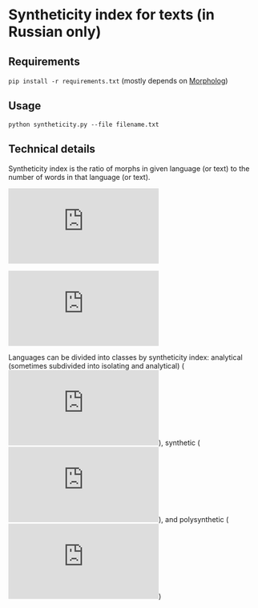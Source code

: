 # Syntheticity index for texts (in Russian only)

## Requirements
`pip install -r requirements.txt` (mostly depends on [Morpholog](https://github.com/constantin50/morpholog))

## Usage
`python syntheticity.py --file filename.txt`

## Technical details
Syntheticity index is the ratio of morphs in given language (or text) to the number of words in that language (or text).

![equation_index](https://latex.codecogs.com/gif.latex?S_i%20%3D%20%5Cfrac%7BM%7D%7BW%7D)

![equation_limits](https://latex.codecogs.com/gif.latex?S_i%20%5Cin%20%5B1%3B%20&plus;%5Cinfty%5D)

Languages can be divided into classes by syntheticity index: analytical (sometimes subdivided into isolating and analytical) (![equation_analytical](https://latex.codecogs.com/gif.latex?1%20%5Cleqslant%20S_i%20%5Cleqslant%202)), synthetic (![equation_synthetic](https://latex.codecogs.com/gif.latex?2%20%3C%20S_i%20%5Cleqslant%203)), and polysynthetic (![equation_polysynthetic](https://latex.codecogs.com/gif.latex?S_i%20%3E%203))
